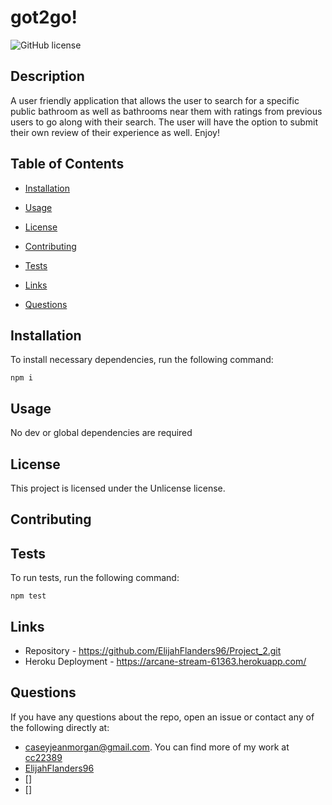 # got2go!
![GitHub license](https://img.shields.io/badge/license-Unlicense-blue.svg)

## Description

A user friendly application that allows the user to search for a specific public bathroom as well as bathrooms near them with ratings from previous users to go along with their search. The user will have the option to submit their own review of their experience as well. Enjoy! 

## Table of Contents 

* [Installation](#installation)

* [Usage](#usage)

* [License](#license)

* [Contributing](#contributing)

* [Tests](#tests)

* [Links](#links)

* [Questions](#questions)

## Installation

To install necessary dependencies, run the following command:

```
npm i
```

## Usage

No dev or global dependencies are required

## License

This project is licensed under the Unlicense license.
  
## Contributing



## Tests

To run tests, run the following command:

```
npm test
```
## Links

* Repository - https://github.com/ElijahFlanders96/Project_2.git
* Heroku Deployment - https://arcane-stream-61363.herokuapp.com/

## Questions

If you have any questions about the repo, open an issue or contact any of the following directly at:
* caseyjeanmorgan@gmail.com. You can find more of my work at [cc22389](https://github.com/cc22389/)
* [ElijahFlanders96](http://github.com/ElijahFlanders96/)
* []
* []

